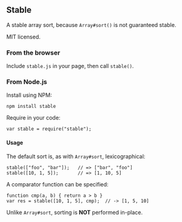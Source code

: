 ## Stable

A stable array sort, because `Array#sort()` is not guaranteed stable.

MIT licensed.

### From the browser

Include `stable.js` in your page, then call `stable()`.

### From Node.js

Install using NPM:

    npm install stable

Require in your code:

    var stable = require("stable");

#### Usage

The default sort is, as with `Array#sort`, lexicographical:

    stable(["foo", "bar"]);   // => ["bar", "foo"]
    stable([10, 1, 5]);       // => [1, 10, 5]

A comparator function can be specified:

    function cmp(a, b) { return a > b }
    var res = stable([10, 1, 5], cmp);  // -> [1, 5, 10]

Unlike `Array#sort`, sorting is **NOT** performed in-place.

